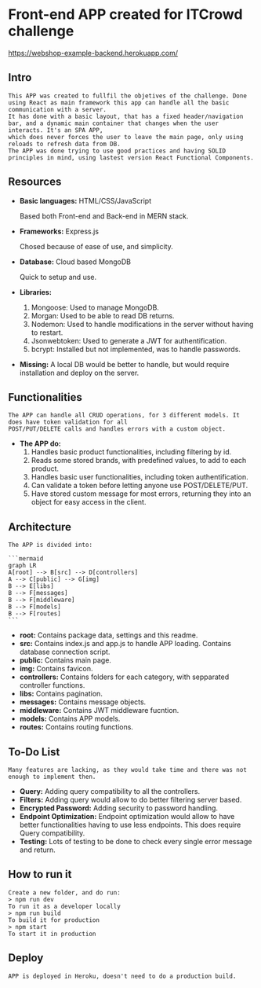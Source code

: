 # Front-end APP created for ITCrowd challenge

https://webshop-example-backend.herokuapp.com/

## Intro

    This APP was created to fullfil the objetives of the challenge. Done using React as main framework this app can handle all the basic communication with a server.
    It has done with a basic layout, that has a fixed header/navigation bar, and a dynamic main container that changes when the user interacts. It's an SPA APP,
    which does never forces the user to leave the main page, only using reloads to refresh data from DB.
    The APP was done trying to use good practices and having SOLID principles in mind, using lastest version React Functional Components.

## Resources

- **Basic languages:** HTML/CSS/JavaScript

    Based both Front-end and Back-end in MERN stack.

- **Frameworks:** Express.js

    Chosed because of ease of use, and simplicity.

- **Database:** Cloud based MongoDB

    Quick to setup and use.

- **Libraries:** 
    1. Mongoose: Used to manage MongoDB.
    2. Morgan: Used to be able to read DB returns.
    3. Nodemon: Used to handle modifications in the server without having to restart.
    4. Jsonwebtoken: Used to generate a JWT for authentification.
    5. bcrypt: Installed but not implemented, was to handle passwords.


- **Missing:** A local DB would be better to handle, but would require installation and deploy on the server.

## Functionalities

    The APP can handle all CRUD operations, for 3 different models. It does have token validation for all
    POST/PUT/DELETE calls and handles errors with a custom object.

- **The APP do:**
    1. Handles basic product functionalities, including filtering by id.
    2. Reads some stored brands, with predefined values, to add to each product.
    3. Handles basic user functionalities, including token authentification.
    4. Can validate a token before letting anyone use POST/DELETE/PUT.
    5. Have stored custom message for most errors, returning they into an object for easy access in the client.

## Architecture

    The APP is divided into:

    ```mermaid
    graph LR
    A[root] --> B[src] --> D[controllers]
    A --> C[public] --> G[img]
    B --> E[libs]
    B --> F[messages]
    B --> F[middleware]
    B --> F[models]
    B --> F[routes]
    ```

- **root:** Contains package data, settings and this readme.
- **src:** Contains index.js and app.js to handle APP loading. Contains database connection script.
- **public:** Contains main page.
- **img:** Contains favicon.
- **controllers:** Contains folders for each category, with sepparated controller functions.
- **libs:** Contains pagination.
- **messages:** Contains message objects.
- **middleware:** Contains JWT middleware fucntion.
- **models:** Contains APP models.
- **routes:** Contains routing functions.

## To-Do List

    Many features are lacking, as they would take time and there was not enough to implement then.

- **Query:** Adding query compatibility to all the controllers.
- **Filters:** Adding query would allow to do better filtering server based.
- **Encrypted Password:** Adding security to password handling.
- **Endpoint Optimization:** Endpoint optimization would allow to have better functionalities having to
use less endpoints. This does require Query compatibility.
- **Testing:** Lots of testing to be done to check every single error message and return.

## How to run it

    Create a new folder, and do run:
    > npm run dev
    To run it as a developer locally
    > npm run build
    To build it for production
    > npm start
    To start it in production

## Deploy

    APP is deployed in Heroku, doesn't need to do a production build.